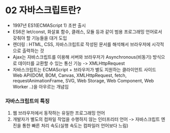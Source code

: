 # 02 자바스크립트란?

- 1997년 ES1(ECMAScript 1) 초판 출시
- ES6은 let/const, 화살표 함수, 클래스, 모듈 등과 같이 범용 프로그래밍 언어로서 갖춰야 할 기능들을 대거 도입
- 렌더링 : HTML, CSS, 자바스크립트로 작성된 문서를 해석해서 브라우저에 시각적으로 출력하는 것
- Ajax는 자바스크립트를 이용해 서버와 브라우저가 Asynchronous(비동기) 방식으로 데이터를 교환할 수 있는 통신 기능 -> XMLHttpRequest
- 자바스크립트는 ECMAScript + 브라우저가 별도 지원하는 클라이언트 사이드 Web API(DOM, BOM, Canvas, XMLHttpRequest, fetch, requestAnimationFrame, SVG, Web Storage, Web Component, Web Worker ..)을 아우르는 개념임

### 자바스크립트의 특징

1. 웹 브라우저에서 동작하는 유일한 프로그래밍 언어
2. 개발자가 별도의 컴파일 작업을 수행하지 않는 인터프리터 언어 -> 자바스크립트 엔진을 통한 빠른 처리 속도(실행 속도는 컴파일러 언어보다 느림)
